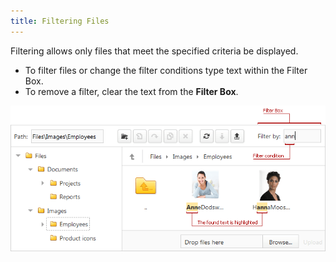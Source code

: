 ```yaml
---
title: Filtering Files
---
```

Filtering allows only files that meet the specified criteria be displayed.
* To filter files or change the filter conditions type text within the Filter Box.
* To remove a filter, clear the text from the **Filter Box**.

![ASPxFileManager - Highlight](../../images/Img12552.png)